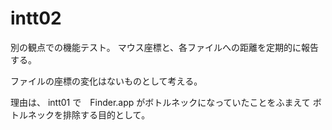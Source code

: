 intt02
======

別の観点での機能テスト。
マウス座標と、各ファイルへの距離を定期的に報告する。

ファイルの座標の変化はないものとして考える。

理由は、
intt01 で　Finder.app がボトルネックになっていたことをふまえて
ボトルネックを排除する目的として。
